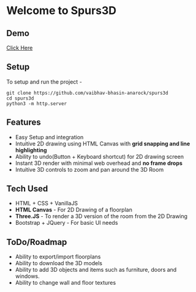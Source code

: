 # Welcome to Spurs3D

## Demo
[Click Here](https://vaibhav-bhasin-anarock.github.io/spurs3d/)

## Setup
To setup and run the project - 

    git clone https://github.com/vaibhav-bhasin-anarock/spurs3d
    cd spurs3d
    python3 -m http.server

## Features

 - Easy Setup and integration 
 - Intuitive 2D drawing using HTML Canvas with **grid snapping and line highlighting**
 - Ability to undo(Button + Keyboard shortcut) for 2D drawing screen
 - Instant 3D render with minimal web overhead and **no frame drops**
 - Intuitive 3D controls to zoom and pan around the 3D Room

## Tech Used

 - HTML + CSS + VanillaJS 
 - **HTML Canvas** - For 2D Drawing of a floorplan
 - **Three.JS** - To render a 3D version of the room from the 2D Drawing
 - Bootstrap + JQuery - For basic UI needs

## ToDo/Roadmap

 - Ability to export/import floorplans
 - Ability to download the 3D models
 - Ability to add 3D objects and items such as furniture, doors and windows.
 - Ability to change wall and floor textures 
